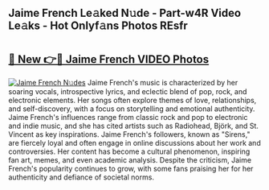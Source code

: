 ## Jaime French Le𝚊ked N𝚞de - Part-w4R Video Le𝚊ks - Hot Onlyf𝚊ns Photos REsfr

# <h2><a href="http://ab38044.deff.icu/?id=Jaime+French">🔗 New 👉🔴 Jaime French VIDEO Photos</a></h2>

[![Jaime French N𝚞des](https://i.imgur.com/rIISA9y.gif)](http://ab38044.deff.icu/?id=Jaime+French)
Jaime French's music is characterized by her soaring vocals, introspective lyrics, and eclectic blend of pop, rock, and electronic elements. Her songs often explore themes of love, relationships, and self-discovery, with a focus on storytelling and emotional authenticity. Jaime French's influences range from classic rock and pop to electronic and indie music, and she has cited artists such as Radiohead, Björk, and St. Vincent as key inspirations. Jaime French's followers, known as "Sirens," are fiercely loyal and often engage in online discussions about her work and controversies. Her content has become a cultural phenomenon, inspiring fan art, memes, and even academic analysis. Despite the criticism, Jaime French's popularity continues to grow, with some fans praising her for her authenticity and defiance of societal norms.
